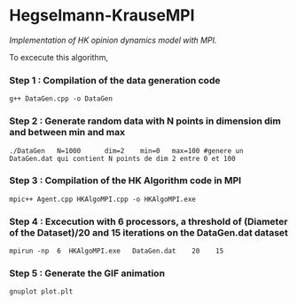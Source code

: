 # Hegselmann-KrauseMPI
_Implementation of HK opinion dynamics model with MPI._ 

To excecute this algorithm, 
### Step 1 : Compilation of the data generation code
    g++ DataGen.cpp -o DataGen
### Step 2 : Generate random data with N points in dimension dim and between min and max
    ./DataGen   N=1000      dim=2    min=0   max=100 #genere un DataGen.dat qui contient N points de dim 2 entre 0 et 100
### Step 3 : Compilation of the HK Algorithm code in MPI 
    mpic++ Agent.cpp HKAlgoMPI.cpp -o HKAlgoMPI.exe 
### Step 4 : Excecution with 6 processors, a threshold of (Diameter of the Dataset)/20 and 15 iterations on the DataGen.dat dataset
    mpirun -np  6  HKAlgoMPI.exe   DataGen.dat    20    15 
### Step 5 : Generate the GIF animation    
    gnuplot plot.plt  

